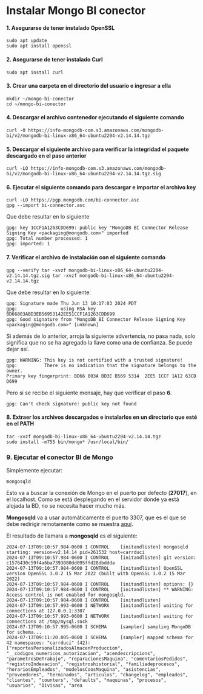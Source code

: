 # Instalar Mongo BI conector

#### 1. Asegurarse de tener instalado **OpenSSL**
```
sudo apt update
sudo apt install openssl
```
#### 2. Asegurarse de tener instalado Curl
```
sudo apt install curl
```
#### 3. Crear una carpeta en el directorio del usuario e ingresar a ella
```
mkdir ~/mongo-bi-conector
cd ~/mongo-bi-conector
```
#### 4. Descargar el archivo contenedor ejecutando el siguiente comando
```
curl -O https://info-mongodb-com.s3.amazonaws.com/mongodb-bi/v2/mongodb-bi-linux-x86_64-ubuntu2204-v2.14.14.tgz
```
#### 5. Descargar el siguiente archivo para verificar la integridad el paquete descargado en el paso anterior
```
curl -LO https://info-mongodb-com.s3.amazonaws.com/mongodb-bi/v2/mongodb-bi-linux-x86_64-ubuntu2204-v2.14.14.tgz.sig
```
#### 6. Ejecutar el siguiente comando para descargar e importar el archivo key
```
curl -LO https://pgp.mongodb.com/bi-connector.asc
gpg --import bi-connector.asc
```
Que debe resultar en lo siguiente
```
gpg: key 1CCF1A1263CDD699: public key "MongoDB BI Connector Release Signing Key <packaging@mongodb.com>" imported
gpg: Total number processed: 1
gpg: imported: 1
```
#### 7. Verificar el archivo de instalación con el siguiente comando
```
gpg --verify tar -xvzf mongodb-bi-linux-x86_64-ubuntu2204-v2.14.14.tgz.sig tar -xvzf mongodb-bi-linux-x86_64-ubuntu2204-v2.14.14.tgz
```
Que debe resultar en lo siguiente:
```
gpg: Signature made Thu Jun 13 10:17:03 2024 PDT
gpg:                using RSA key BD66803ABD3EB56953142EE51CCF1A1263CDD699
gpg: Good signature from "MongoDB BI Connector Release Signing Key <packaging@mongodb.com>" [unknown]
```
Si además de lo anterior, arroja la siguiente advertencia, no pasa nada, solo significa que no se ha agregado la llave como una de confianza. Se puede dejar así.
```
gpg: WARNING: This key is not certified with a trusted signature!
gpg:          There is no indication that the signature belongs to the owner.
Primary key fingerprint: BD66 803A BD3E B569 5314  2EE5 1CCF 1A12 63CD D699
```
Pero si se recibe el siguiente mensaje, hay que verificar el paso **6**.
```
gpg: Can't check signature: public key not found
```
#### 8. Extraer los archivos descargados e instalarlos en un directorio que esté en el **PATH**
```
tar -xvzf mongodb-bi-linux-x86_64-ubuntu2204-v2.14.14.tgz
sudo install -m755 bin/mongo* /usr/local/bin/
```
### 9. Ejecutar el conector BI de Mongo
Simplemente ejecutar:
```
mongosqld
```
Esto va a buscar la conexión de Mongo en el puerto por defecto (**27017**), en el localhost. Como se está desplegando en el servidor donde ya está alojada la BD, no se necesita hacer mucho más.

**Mongosqld** va a usar automáticamente el puerto 3307, que es el que se debe redirigir remotamente como se muestra [aquí](2-conectar-a-bi-de-mongo-remotamente-desde-windows.md).

El resultado de llamara a **mongosqld** es el siguiente:
```
2024-07-13T09:10:57.984-0600 I CONTROL    [initandlisten] mongosqld starting: version=v2.14.14 pid=261532 host=carrduci
2024-07-13T09:10:57.984-0600 I CONTROL    [initandlisten] git version: c1576430c59f4a6ba7393080dd095ffd28dbddda
2024-07-13T09:10:57.984-0600 I CONTROL    [initandlisten] OpenSSL version OpenSSL 3.0.2 15 Mar 2022 (built with OpenSSL 3.0.2 15 Mar 2022)
2024-07-13T09:10:57.984-0600 I CONTROL    [initandlisten] options: {}
2024-07-13T09:10:57.984-0600 I CONTROL    [initandlisten] ** WARNING: Access control is not enabled for mongosqld.
2024-07-13T09:10:57.984-0600 I CONTROL    [initandlisten]
2024-07-13T09:10:57.993-0600 I NETWORK    [initandlisten] waiting for connections at 127.0.0.1:3307
2024-07-13T09:10:57.993-0600 I NETWORK    [initandlisten] waiting for connections at /tmp/mysql.sock
2024-07-13T09:10:57.995-0600 I SCHEMA     [sampler] sampling MongoDB for schema...
2024-07-13T09:11:20.005-0600 I SCHEMA     [sampler] mapped schema for 42 namespaces: "carrduci" (42): ["reportesPersonalizadosAlmacenProduccion", "__codigos_numericos_autorizacion", "acendescripcions", "parametrosDeTrabajo", "reparacionesMaquina", "comentariosPedidos", "registroIndexacion", "registroshistorial", "familiadeprocesos", "horariosEmpleados", "modelosCoosMaquina", "asistencias", "proveedores", "terminados", "articulos", "changelog", "empleados", "clientes", "counters", "defaults", "maquinas", "procesos", "usuarios", "Divisas", "area
```
